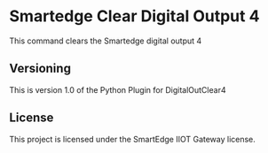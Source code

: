 # Smartedge Clear Digital Output 4

This command clears the Smartedge digital output 4


## Versioning

This is version 1.0 of the Python Plugin for DigitalOutClear4

## License

This project is licensed under the SmartEdge IIOT Gateway license.

